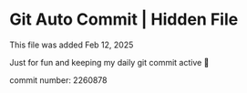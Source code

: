 # Git Auto Commit | Hidden File

This file was added Feb 12, 2025

Just for fun and keeping my daily git commit active 🤪

commit number: 2260878
